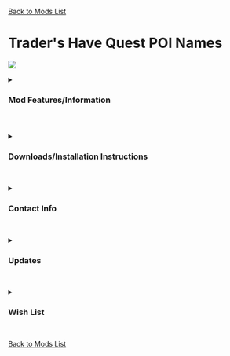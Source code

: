 [Back to Mods List](../../main/README.md)

# Trader's Have Quest POI Names
![](https://staticdelivery.nexusmods.com/mods/1059/images/2462/2462-1665771473-855119277.jpeg)

<details>
  <summary>
    <h3>Mod Features/Information</h3>
  </summary>

*(Disclaimer: Some GIFs/Images may take a bit to load)*   

A20 - Version 1.00
*Server Side - No need to download any assets.*
This mod adds the POI names to the title of Quests. So you know where you are going right away without having to back out and talk to the Trader again! 
</details>

#

<details>
  <summary>
    <h3>Downloads/Installation Instructions</h3>
  </summary>
___IMPORTANT: Mods for 7 Days to Die SHOULD NOT come in .exe form, Do not trust random applications.___     
  
+ To install the mod, click , [Here](https://github.com/DarkAoRaidenX/7-days-to-die-mods/raw/main/downloads/TradersShowQuestPoiNames1.01.zip) open the file you downloaded with an extraction tool such as [7 Zip](https://www.7-zip.org/). 
  + The folder you extracted should be called `TradersShowQuestPoiNames`, now open that folder, there should be a folder inside named. 
  + Now move that folder to your `Mods` folder in your 7 Days to Die directory, if you do not have one, make one.        
+ Your directory should now look something like this: Mod folder should be only 1 Folder deep.   
```\7 Days To Die\Mods\TradersShowQuestPoiNames1.01```
+ A Wrong PathWay: 
```\7 Days To Die\Mods\ExtraFolder\TradersShowQuestPoiNames1.01\```    

*Note: Due to the The Fun Pimps changing how mods are loaded, these installation instructions will change soon*       

</details>
   

##

<details>
  <summary>
    <h3>Contact Info</h3>
  </summary>
  
  + If you run into any conflicts or need help, you may contact DarkAoRaidenX via discord: [discord](https://discord.gg/UccyzVm5Xq) or DarkAoRaidenX#6672.

</details>


##


<details>
  <summary>
    <h3>Updates</h3>
  </summary>
  
1.01
+ Added Restore Power location name to quests.

</details>


##


<details>
  <summary>
    <h3>Wish List</h3>
  </summary>
  
This list is what I want to be able to do.
+ Looks like have to settle for just the names in the titles for now... because adding images to the accept / decline window like Undead Legacy requires a custom .dll files. Sigh... why can't we have less modding restrictions.
</details>

##

[Back to Mods List](../../main/README.md)
